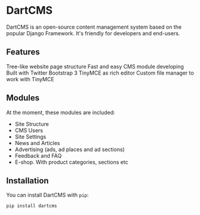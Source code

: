 DartCMS
=======

DartCMS is an open-source content management system based on the popular Django Framework. It's friendly for developers
and end-users.


Features
--------

Tree-like website page structure
Fast and easy CMS module developing
Built with Twitter Bootstrap 3
TinyMCE as rich editor
Custom file manager to work with TinyMCE


Modules
-------

At the moment, these modules are included:

- Site Structure
- CMS Users
- Site Settings
- News and Articles
- Advertising (ads, ad places and ad sections)
- Feedback and FAQ
- E-shop. With product categories, sections etc


Installation
------------

You can install DartCMS with `pip`:

`pip install dartcms`